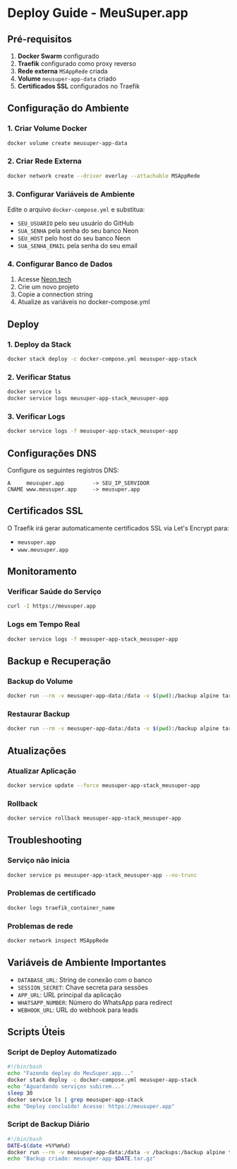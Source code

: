 # Deploy Guide - MeuSuper.app

## Pré-requisitos

1. **Docker Swarm** configurado
2. **Traefik** configurado como proxy reverso
3. **Rede externa** `MSAppRede` criada
4. **Volume** `meusuper-app-data` criado
5. **Certificados SSL** configurados no Traefik

## Configuração do Ambiente

### 1. Criar Volume Docker
```bash
docker volume create meusuper-app-data
```

### 2. Criar Rede Externa
```bash
docker network create --driver overlay --attachable MSAppRede
```

### 3. Configurar Variáveis de Ambiente

Edite o arquivo `docker-compose.yml` e substitua:
- `SEU_USUARIO` pelo seu usuário do GitHub
- `SUA_SENHA` pela senha do seu banco Neon
- `SEU_HOST` pelo host do seu banco Neon
- `SUA_SENHA_EMAIL` pela senha do seu email

### 4. Configurar Banco de Dados

1. Acesse [Neon.tech](https://neon.tech)
2. Crie um novo projeto
3. Copie a connection string
4. Atualize as variáveis no docker-compose.yml

## Deploy

### 1. Deploy da Stack
```bash
docker stack deploy -c docker-compose.yml meusuper-app-stack
```

### 2. Verificar Status
```bash
docker service ls
docker service logs meusuper-app-stack_meusuper-app
```

### 3. Verificar Logs
```bash
docker service logs -f meusuper-app-stack_meusuper-app
```

## Configurações DNS

Configure os seguintes registros DNS:

```
A     meusuper.app         -> SEU_IP_SERVIDOR
CNAME www.meusuper.app     -> meusuper.app
```

## Certificados SSL

O Traefik irá gerar automaticamente certificados SSL via Let's Encrypt para:
- `meusuper.app`
- `www.meusuper.app`

## Monitoramento

### Verificar Saúde do Serviço
```bash
curl -I https://meusuper.app
```

### Logs em Tempo Real
```bash
docker service logs -f meusuper-app-stack_meusuper-app
```

## Backup e Recuperação

### Backup do Volume
```bash
docker run --rm -v meusuper-app-data:/data -v $(pwd):/backup alpine tar czf /backup/meusuper-app-backup-$(date +%Y%m%d).tar.gz -C /data .
```

### Restaurar Backup
```bash
docker run --rm -v meusuper-app-data:/data -v $(pwd):/backup alpine tar xzf /backup/meusuper-app-backup-YYYYMMDD.tar.gz -C /data
```

## Atualizações

### Atualizar Aplicação
```bash
docker service update --force meusuper-app-stack_meusuper-app
```

### Rollback
```bash
docker service rollback meusuper-app-stack_meusuper-app
```

## Troubleshooting

### Serviço não inicia
```bash
docker service ps meusuper-app-stack_meusuper-app --no-trunc
```

### Problemas de certificado
```bash
docker logs traefik_container_name
```

### Problemas de rede
```bash
docker network inspect MSAppRede
```

## Variáveis de Ambiente Importantes

- `DATABASE_URL`: String de conexão com o banco
- `SESSION_SECRET`: Chave secreta para sessões
- `APP_URL`: URL principal da aplicação
- `WHATSAPP_NUMBER`: Número do WhatsApp para redirect
- `WEBHOOK_URL`: URL do webhook para leads

## Scripts Úteis

### Script de Deploy Automatizado
```bash
#!/bin/bash
echo "Fazendo deploy do MeuSuper.app..."
docker stack deploy -c docker-compose.yml meusuper-app-stack
echo "Aguardando serviços subirem..."
sleep 30
docker service ls | grep meusuper-app-stack
echo "Deploy concluído! Acesse: https://meusuper.app"
```

### Script de Backup Diário
```bash
#!/bin/bash
DATE=$(date +%Y%m%d)
docker run --rm -v meusuper-app-data:/data -v /backups:/backup alpine tar czf /backup/meusuper-app-$DATE.tar.gz -C /data .
echo "Backup criado: meusuper-app-$DATE.tar.gz"
```